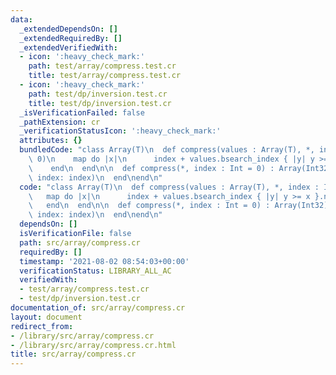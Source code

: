 ```yaml
---
data:
  _extendedDependsOn: []
  _extendedRequiredBy: []
  _extendedVerifiedWith:
  - icon: ':heavy_check_mark:'
    path: test/array/compress.test.cr
    title: test/array/compress.test.cr
  - icon: ':heavy_check_mark:'
    path: test/dp/inversion.test.cr
    title: test/dp/inversion.test.cr
  _isVerificationFailed: false
  _pathExtension: cr
  _verificationStatusIcon: ':heavy_check_mark:'
  attributes: {}
  bundledCode: "class Array(T)\n  def compress(values : Array(T), *, index : Int =\
    \ 0)\n    map do |x|\n      index + values.bsearch_index { |y| y >= x }.not_nil!\n\
    \    end\n  end\n\n  def compress(*, index : Int = 0) : Array(Int32)\n    compress(uniq.sort!,\
    \ index: index)\n  end\nend\n"
  code: "class Array(T)\n  def compress(values : Array(T), *, index : Int = 0)\n \
    \   map do |x|\n      index + values.bsearch_index { |y| y >= x }.not_nil!\n \
    \   end\n  end\n\n  def compress(*, index : Int = 0) : Array(Int32)\n    compress(uniq.sort!,\
    \ index: index)\n  end\nend\n"
  dependsOn: []
  isVerificationFile: false
  path: src/array/compress.cr
  requiredBy: []
  timestamp: '2021-08-02 08:54:03+00:00'
  verificationStatus: LIBRARY_ALL_AC
  verifiedWith:
  - test/array/compress.test.cr
  - test/dp/inversion.test.cr
documentation_of: src/array/compress.cr
layout: document
redirect_from:
- /library/src/array/compress.cr
- /library/src/array/compress.cr.html
title: src/array/compress.cr
---
```

